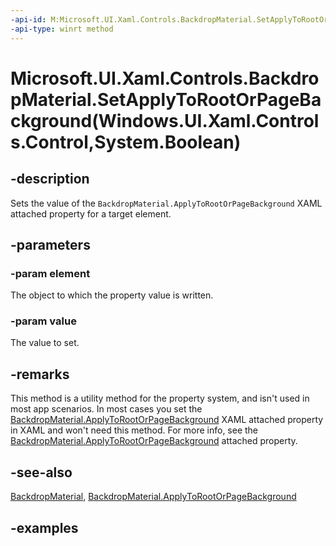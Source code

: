 ```yaml
---
-api-id: M:Microsoft.UI.Xaml.Controls.BackdropMaterial.SetApplyToRootOrPageBackground(Windows.UI.Xaml.Controls.Control,System.Boolean)
-api-type: winrt method
---
```


# Microsoft.UI.Xaml.Controls.BackdropMaterial.SetApplyToRootOrPageBackground(Windows.UI.Xaml.Controls.Control,System.Boolean)

<!--
public static void SetApplyToRootOrPageBackground (Windows.UI.Xaml.Controls.Control element, bool value);
-->

## -description

Sets the value of the `BackdropMaterial.ApplyToRootOrPageBackground` XAML attached property for a target element.

## -parameters

### -param element

The object to which the property value is written.

### -param value

The value to set.

## -remarks

This method is a utility method for the property system, and isn't used in most app scenarios. In most cases you set the [BackdropMaterial.ApplyToRootOrPageBackground](backdropmaterial_applytorootorpagebackground.md) XAML attached property in XAML and won't need this method. For more info, see the [BackdropMaterial.ApplyToRootOrPageBackground](backdropmaterial_applytorootorpagebackground.md) attached property.

## -see-also

[BackdropMaterial](backdropmaterial.md), [BackdropMaterial.ApplyToRootOrPageBackground](backdropmaterial_applytorootorpagebackground.md)

## -examples

